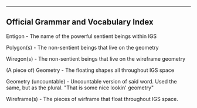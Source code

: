------------------
Official Grammar and Vocabulary Index
-----------------
Entigon - The name of the powerful sentient beings within IGS

Polygon(s) - The non-sentient beings that live on the geometry

Wiregon(s) - The non-sentient beings that live on the wireframe geometry

(A piece of) Geometry - The floating shapes all throughout IGS space

Geometry (uncountable) - Uncountable version of said word. Used the same, but as the plural. "That is some nice lookin' geometry"

Wireframe(s) - The pieces of wirframe that float throughout IGS space.

